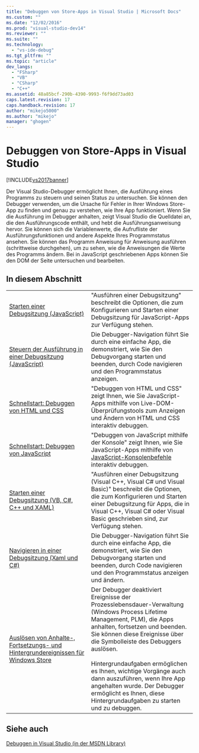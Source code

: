 ```yaml
---
title: "Debuggen von Store-Apps in Visual Studio | Microsoft Docs"
ms.custom: ""
ms.date: "12/02/2016"
ms.prod: "visual-studio-dev14"
ms.reviewer: ""
ms.suite: ""
ms.technology: 
  - "vs-ide-debug"
ms.tgt_pltfrm: ""
ms.topic: "article"
dev_langs: 
  - "FSharp"
  - "VB"
  - "CSharp"
  - "C++"
ms.assetid: 48a85bcf-290b-4390-9993-f6f9dd73ad03
caps.latest.revision: 17
caps.handback.revision: 17
author: "mikejo5000"
ms.author: "mikejo"
manager: "ghogen"
---
```

# Debuggen von Store-Apps in Visual Studio
[!INCLUDE[vs2017banner](../code-quality/includes/vs2017banner.md)]

Der Visual Studio\-Debugger ermöglicht Ihnen, die Ausführung eines Programms zu steuern und seinen Status zu untersuchen. Sie können den Debugger verwenden, um die Ursache für Fehler in Ihrer Windows Store\-App zu finden und genau zu verstehen, wie Ihre App funktioniert. Wenn Sie die Ausführung im Debugger anhalten, zeigt Visual Studio die Quelldatei an, die den Ausführungscode enthält, und hebt die Ausführungsanweisung hervor. Sie können sich die Variablenwerte, die Aufrufliste der Ausführungsfunktionen und andere Aspekte Ihres Programmstatus ansehen. Sie können das Programm Anweisung für Anweisung ausführen \(schrittweise durchgehen\), um zu sehen, wie die Anweisungen die Werte des Programms ändern. Bei in JavaScript geschriebenen Apps können Sie den DOM der Seite untersuchen und bearbeiten.  
  
## In diesem Abschnitt  
  
|||  
|-|-|  
|[Starten einer Debugsitzung \(JavaScript\)](../debugger/start-a-debugging-session-for-store-apps-in-visual-studio-javascript.md)|"Ausführen einer Debugsitzung" beschreibt die Optionen, die zum Konfigurieren und Starten einer Debugsitzung für JavaScript\-Apps zur Verfügung stehen.|  
|[Steuern der Ausführung in einer Debugsitzung \(JavaScript\)](../debugger/control-execution-of-a-store-app-in-a-visual-studio-debug-session-for-windows-store-apps-javascript.md)|Die Debugger\-Navigation führt Sie durch eine einfache App, die demonstriert, wie Sie den Debugvorgang starten und beenden, durch Code navigieren und den Programmstatus anzeigen.|  
|[Schnellstart: Debuggen von HTML und CSS](../debugger/quickstart-debug-html-and-css.md)|"Debuggen von HTML und CSS" zeigt Ihnen, wie Sie JavaScript\-Apps mithilfe von Live\-DOM\-Überprüfungstools zum Anzeigen und Ändern von HTML und CSS interaktiv debuggen.|  
|[Schnellstart: Debuggen von JavaScript](../debugger/quickstart-debug-javascript-using-the-console.md)|"Debuggen von JavaScript mithilfe der Konsole" zeigt Ihnen, wie Sie JavaScript\-Apps mithilfe von [JavaScript\-Konsolenbefehle](../debugger/javascript-console-commands.md) interaktiv debuggen.|  
|[Starten einer Debugsitzung \(VB, C\#, C\+\+ und XAML\)](../debugger/start-a-debugging-session-for-a-store-app-in-visual-studio-vb-csharp-cpp-and-xaml.md)|"Ausführen einer Debugsitzung \(Visual C\+\+, Visual C\# und Visual Basic\)" beschreibt die Optionen, die zum Konfigurieren und Starten einer Debugsitzung für Apps, die in Visual C\+\+, Visual C\# oder Visual Basic geschrieben sind, zur Verfügung stehen.|  
|[Navigieren in einer Debugsitzung \(Xaml und C\#\)](../debugger/navigate-a-debugging-session-in-visual-studio-xaml-and-csharp.md)|Die Debugger\-Navigation führt Sie durch eine einfache App, die demonstriert, wie Sie den Debugvorgang starten und beenden, durch Code navigieren und den Programmstatus anzeigen und ändern.|  
|[Auslösen von Anhalte\-, Fortsetzungs\- und Hintergrundereignissen für Windows Store](../debugger/how-to-trigger-suspend-resume-and-background-events-for-windows-store-apps-in-visual-studio.md)|Der Debugger deaktiviert Ereignisse der Prozesslebensdauer\-Verwaltung \(Windows Process Lifetime Management, PLM\), die Apps anhalten, fortsetzen und beenden. Sie können diese Ereignisse über die Symbolleiste des Debuggers auslösen.<br /><br /> Hintergrundaufgaben ermöglichen es Ihnen, wichtige Vorgänge auch dann auszuführen, wenn Ihre App angehalten wurde. Der Debugger ermöglicht es Ihnen, diese Hintergrundaufgaben zu starten und zu debuggen.|  
  
## Siehe auch  
 [Debuggen in Visual Studio \(in der MSDN Library\)](http://go.microsoft.com/fwlink/?LinkID=226896)